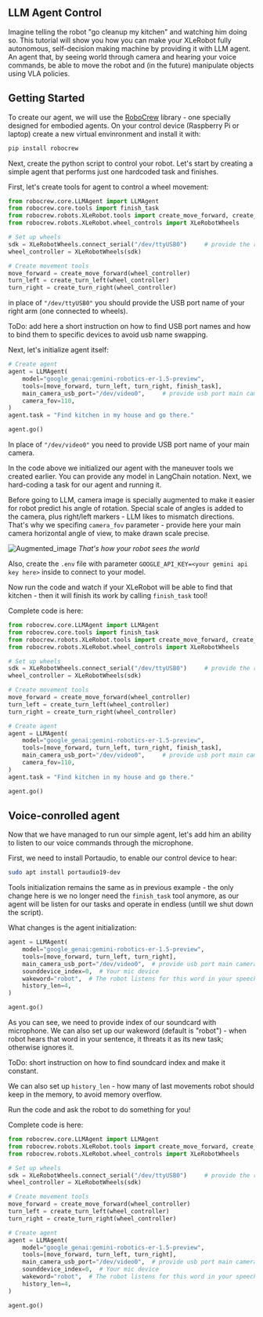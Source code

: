## LLM Agent Control

Imagine telling the robot "go cleanup my kitchen" and watching him doing so. This tutorial will show you how you can make your XLeRobot fully autonomous, self-decision making machine by providing it with LLM agent. An agent that, by seeing world through camera and hearing your voice commands, be able to move the robot and (in the future) manipulate objects using VLA policies.

## Getting Started

To create our agent, we will use the [RoboCrew](https://github.com/Grigorij-Dudnik/RoboCrew) library - one specially designed for embodied agents. On your control device (Raspberry Pi or laptop) create a new virtual envinronment and install it with:

```bash
pip install robocrew
```

Next, create the python script to control your robot. Let's start by creating a simple agent that performs just one hardcoded task and finishes. 

First, let's create tools for agent to control a wheel movement:

```python
from robocrew.core.LLMAgent import LLMAgent
from robocrew.core.tools import finish_task
from robocrew.robots.XLeRobot.tools import create_move_forward, create_turn_left, create_turn_right
from robocrew.robots.XLeRobot.wheel_controls import XLeRobotWheels

# Set up wheels
sdk = XLeRobotWheels.connect_serial("/dev/ttyUSB0")     # provide the right arm usb port - the arm connected to wheels
wheel_controller = XLeRobotWheels(sdk)

# Create movement tools
move_forward = create_move_forward(wheel_controller)
turn_left = create_turn_left(wheel_controller)
turn_right = create_turn_right(wheel_controller)
```

in place of `"/dev/ttyUSB0"` you should provide the USB port name of your right arm (one connected to wheels).

ToDo: add here a short instruction on how to find USB port names and how to bind them to specific devices to avoid usb name swapping.

Next, let's initialize agent itself:

```python
# Create agent
agent = LLMAgent(
    model="google_genai:gemini-robotics-er-1.5-preview",
    tools=[move_forward, turn_left, turn_right, finish_task],
    main_camera_usb_port="/dev/video0",     # provide usb port main camera connected to
    camera_fov=110,
)
agent.task = "Find kitchen in my house and go there."

agent.go()
```

In place of `"/dev/video0"` you need to provide USB port name of your main camera.

In the code above we initialized our agent with the maneuver tools we created earlier. You can provide any model in LangChain notation. Next, we hard-coding a task for our agent and running it.

Before going to LLM, camera image is specially augmented to make it easier for robot predict his angle of rotation. Special scale of angles is added to the camera, plus right/left markers - LLM likes to mismatch directions. That's why we specifing `camera_fov` parameter - provide here your main camera horizontal angle of view, to make drawn scale precise.

![Augmented_image](url_here)
*That's how your robot sees the world*

Also, create the `.env` file with parameter `GOOGLE_API_KEY=<your gemini api key here>` inside to connect to your model.

Now run the code and watch if your XLeRobot will be able to find that kitchen - then it will finish its work by calling `finish_task` tool!

Complete code is here:

```python
from robocrew.core.LLMAgent import LLMAgent
from robocrew.core.tools import finish_task
from robocrew.robots.XLeRobot.tools import create_move_forward, create_turn_left, create_turn_right
from robocrew.robots.XLeRobot.wheel_controls import XLeRobotWheels

# Set up wheels
sdk = XLeRobotWheels.connect_serial("/dev/ttyUSB0")     # provide the right arm usb port - the arm connected to wheels
wheel_controller = XLeRobotWheels(sdk)

# Create movement tools
move_forward = create_move_forward(wheel_controller)
turn_left = create_turn_left(wheel_controller)
turn_right = create_turn_right(wheel_controller)

# Create agent
agent = LLMAgent(
    model="google_genai:gemini-robotics-er-1.5-preview",
    tools=[move_forward, turn_left, turn_right, finish_task],
    main_camera_usb_port="/dev/video0",     # provide usb port main camera connected to
    camera_fov=110,
)
agent.task = "Find kitchen in my house and go there."

agent.go() 
```

## Voice-conrolled agent

Now that we have managed to run our simple agent, let's add him an ability to listen to our voice commands through the microphone.

First, we need to install Portaudio, to enable our control device to hear:

```bash
sudo apt install portaudio19-dev
```

Tools initialization remains the same as in previous example - the only change here is we no longer need the `finish_task` tool anymore, as our agent will be listen for our tasks and operate in endless (untill we shut down the script).

What changes is the agent initialization:

```python
agent = LLMAgent(
    model="google_genai:gemini-robotics-er-1.5-preview",
    tools=[move_forward, turn_left, turn_right],
    main_camera_usb_port="/dev/video0",  # provide usb port main camera connected to
    sounddevice_index=0,  # Your mic device
    wakeword="robot",  # The robot listens for this word in your speech
    history_len=4,
)

agent.go()
```

As you can see, we need to provide index of our soundcard with microphone. We can also set up our wakeword (default is "robot") - when robot hears that word in your sentence, it threats it as its new task; otherwise ignores it.

ToDo: short instruction on how to find soundcard index and make it constant.

We can also set up `history_len` - how many of last movements robot should keep in the memory, to avoid memory overflow.

Run the code and ask the robot to do something for you!

Complete code is here:

```python
from robocrew.core.LLMAgent import LLMAgent
from robocrew.robots.XLeRobot.tools import create_move_forward, create_turn_left, create_turn_right
from robocrew.robots.XLeRobot.wheel_controls import XLeRobotWheels

# Set up wheels
sdk = XLeRobotWheels.connect_serial("/dev/ttyUSB0")     # provide the right arm usb port - the arm connected to wheels
wheel_controller = XLeRobotWheels(sdk)

# Create movement tools
move_forward = create_move_forward(wheel_controller)
turn_left = create_turn_left(wheel_controller)
turn_right = create_turn_right(wheel_controller)

# Create agent
agent = LLMAgent(
    model="google_genai:gemini-robotics-er-1.5-preview",
    tools=[move_forward, turn_left, turn_right],
    main_camera_usb_port="/dev/video0",  # provide usb port main camera connected to
    sounddevice_index=0,  # Your mic device
    wakeword="robot",  # The robot listens for this word in your speech
    history_len=4,
)

agent.go() 
```